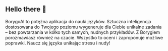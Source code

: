 ## Hello there 👋

BorygoAI to potężna aplikacja do nauki języków. Sztuczna inteligencja dostosowana do Twojego poziomu wygeneruje dla Ciebie unikalne zadania – bez powtarzania w kółko tych samych, nudnych przykładów. Z Borygiem porozmawiasz również na czacie. Wszystko to oceni i zaproponuje możliwe poprawki. Naucz się języka unikając stresu i nudy!
